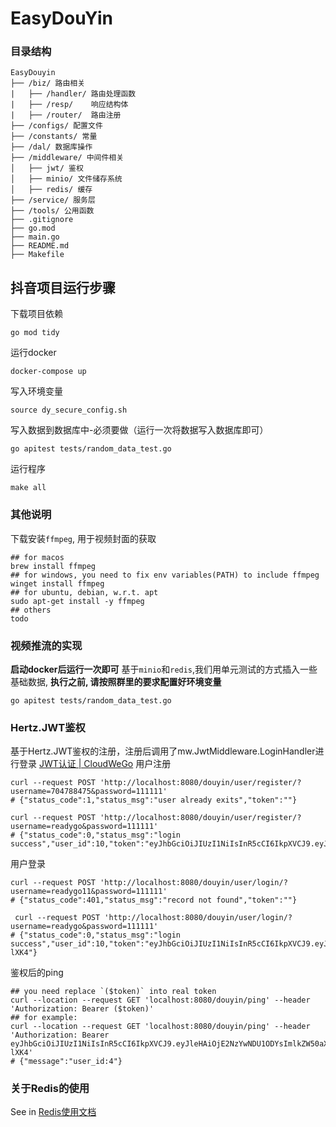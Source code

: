 # EasyDouYin

### 目录结构

```
EasyDouyin 
├── /biz/ 路由相关
|   ├── /handler/ 路由处理函数
|   ├── /resp/    响应结构体
|   ├── /router/  路由注册
├── /configs/ 配置文件
├── /constants/ 常量
├── /dal/ 数据库操作
├── /middleware/ 中间件相关
│   ├── jwt/ 鉴权
│   ├── minio/ 文件储存系统
│   ├── redis/ 缓存
├── /service/ 服务层
├── /tools/ 公用函数
├── .gitignore
├── go.mod
├── main.go
├── README.md
├── Makefile
```

## 抖音项目运行步骤

下载项目依赖

```shell
go mod tidy
```
运行docker
```shell
docker-compose up
```
写入环境变量
```shell
source dy_secure_config.sh
```
写入数据到数据库中-必须要做（运行一次将数据写入数据库即可）
```shell
go apitest tests/random_data_test.go
```
运行程序
```shell
make all
```




### 其他说明
下载安装`ffmpeg`, 用于视频封面的获取
```shell
## for macos
brew install ffmpeg
## for windows, you need to fix env variables(PATH) to include ffmpeg
winget install ffmpeg
## for ubuntu, debian, w.r.t. apt
sudo apt-get install -y ffmpeg
## others
todo
```
### 视频推流的实现
**启动docker后运行一次即可**
基于`minio`和`redis`,我们用单元测试的方式插入一些基础数据, **执行之前, 请按照群里的要求配置好环境变量**
```shell
go apitest tests/random_data_test.go
```
### Hertz.JWT鉴权
基于Hertz.JWT鉴权的注册，注册后调用了mw.JwtMiddleware.LoginHandler进行登录
[JWT认证 | CloudWeGo](https://www.cloudwego.io/zh/docs/hertz/tutorials/basic-feature/middleware/jwt/)
用户注册
```shell
curl --request POST 'http://localhost:8080/douyin/user/register/?username=704788475&password=111111'
# {"status_code":1,"status_msg":"user already exits","token":""}

curl --request POST 'http://localhost:8080/douyin/user/register/?username=readygo&password=111111'
# {"status_code":0,"status_msg":"login success","user_id":10,"token":"eyJhbGciOiJIUzI1NiIsInR5cCI6IkpXVCJ9.eyJleHAiOjE2NzYwNDU0NzAsImlkZW50aXR5IjoicmVhZHlnbyIsIm9yaWdfaWF0IjoxNjc2MDQxODcwfQ.3G05OinRGLYDGlsDz5zt4XJX4UnjW6XnILRk1SvK2gM"}
```
用户登录
```shell
curl --request POST 'http://localhost:8080/douyin/user/login/?username=readygo11&password=111111'
# {"status_code":401,"status_msg":"record not found","token":""}

 curl --request POST 'http://localhost:8080/douyin/user/login/?username=readygo&password=111111'
# {"status_code":0,"status_msg":"login success","user_id":10,"token":"eyJhbGciOiJIUzI1NiIsInR5cCI6IkpXVCJ9.eyJleHAiOjE2NzYwNDU1ODYsImlkZW50aXR5IjoicmVhZHlnbyIsIm9yaWdfaWF0IjoxNjc2MDQxOTg2fQ.BIMU_OS2CLrmmN1vrW0XWkFwaPPu5gPtViBAnw-lXK4"}
```
鉴权后的ping
```shell
## you need replace `($token)` into real token 
curl --location --request GET 'localhost:8080/douyin/ping' --header 'Authorization: Bearer ($token)'
## for example:
curl --location --request GET 'localhost:8080/douyin/ping' --header 'Authorization: Bearer eyJhbGciOiJIUzI1NiIsInR5cCI6IkpXVCJ9.eyJleHAiOjE2NzYwNDU1ODYsImlkZW50aXR5IjoicmVhZHlnbyIsIm9yaWdfaWF0IjoxNjc2MDQxOTg2fQ.BIMU_OS2CLrmmN1vrW0XWkFwaPPu5gPtViBAnw-lXK4'
# {"message":"user_id:4"}
```
### 关于Redis的使用
See in [Redis使用文档](./UseRedis.md)
